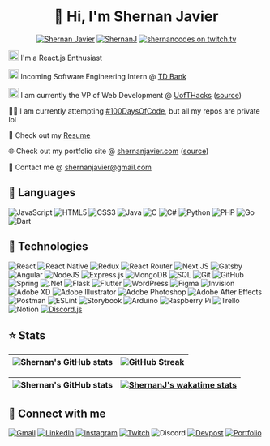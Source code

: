 <h1 align="center">👋 Hi, I'm Shernan Javier</h1>
<p align="center"> 
<a href="https://www.github.com/ShernanJ" target="_blank"><img src="https://komarev.com/ghpvc/?username=ShernanJ&label=Profile%20views&color=0e75b6&style=flat" alt="Shernan Javier" /></a>
<a href="https://www.github.com/ShernanJ?tab=followers" target="_blank"><img src="https://img.shields.io/github/followers/ShernanJ" alt="ShernanJ" /></a>
<a href="https://www.twitch.tv/shernancodes/" target="_blank"><img src="https://img.shields.io/twitch/status/shernancodes?label=shernancodes&logo=twitch&style=social" alt="shernancodes on twitch.tv" /></a>
</p>

<p><a href="https://www.shernanjavier.com/" target="_blank"><img src="https://user-images.githubusercontent.com/55066233/145952179-437238ac-fd7d-47b9-9324-bf9e683ae96f.png" alt="React.js" height="20" width="20" /></a>&nbsp;I'm a React.js Enthusiast</p>
<p><a href="https://www.td.com/" target="_blank"><img src="https://upload.wikimedia.org/wikipedia/commons/thumb/a/a4/Toronto-Dominion_Bank_logo.svg/1200px-Toronto-Dominion_Bank_logo.svg.png" height="20" width="20"/></a>&nbsp;Incoming Software Engineering Intern @ <a href="https://www.td.com/">TD Bank</a></p>
<p><a href="https://www.uofthacks.com/" target="_blank"><img src="https://uofthacks.com/_next/image?url=%2F_next%2Fstatic%2Fmedia%2FLogo.c5e32462.svg&w=384&q=75" alt="React.js" height="20" width="20" /></a>&nbsp;I am currently the VP of Web Development @ <a href="https://www.uofthacks.com/" target="_blank">UofTHacks</a> (<a href="https://github.com/UofTHacks-Official">source</a>)</p>
<p>👨‍💻 I am currently attempting <a href="https://www.100daysofcode.com/">#100DaysOfCode</a>, but all my repos are private lol</p>
<p>📝 Check out my <a href="https://drive.google.com/file/d/1_qmKdsMpTXzzXtwCWYEGh90puMwCTtKa/view" target="_blank">Resume</a></p>
<p>🌐 Check out my portfolio site @ <a href="https://www.shernanjavier.com/" target="_blank">shernanjavier.com</a> (<a href="https://github.com/ShernanJ/Shernan-Javier">source</a>)</p>
<p>📧 Contact me @ <a href="mailto:shernanjavier@gmail.com">shernanjavier@gmail.com</a>

  
## 📖 Languages
![JavaScript](https://img.shields.io/badge/javascript-%23323330.svg?style=for-the-badge&logo=javascript&logoColor=%23F7DF1E)
![HTML5](https://img.shields.io/badge/html5-%23E34F26.svg?style=for-the-badge&logo=html5&logoColor=white)
![CSS3](https://img.shields.io/badge/css3-%231572B6.svg?style=for-the-badge&logo=css3&logoColor=white)
![Java](https://img.shields.io/badge/java-%23ED8B00.svg?style=for-the-badge&logo=java&logoColor=white)
![C](https://img.shields.io/badge/c-%2300599C.svg?style=for-the-badge&logo=c&logoColor=white)
![C#](https://img.shields.io/badge/c%23-%23239120.svg?style=for-the-badge&logo=c-sharp&logoColor=white)
![Python](https://img.shields.io/badge/python-3670A0?style=for-the-badge&logo=python&logoColor=ffdd54)
![PHP](https://img.shields.io/badge/php-%23777BB4.svg?style=for-the-badge&logo=php&logoColor=white)
![Go](https://img.shields.io/badge/go-%2300ADD8.svg?style=for-the-badge&logo=go&logoColor=white)
![Dart](https://img.shields.io/badge/dart-%230175C2.svg?style=for-the-badge&logo=dart&logoColor=white)

## 🤖 Technologies
![React](https://img.shields.io/badge/react-%2320232a.svg?style=for-the-badge&logo=react&logoColor=%2361DAFB)
![React Native](https://img.shields.io/badge/react_native-%2320232a.svg?style=for-the-badge&logo=react&logoColor=%2361DAFB)
![Redux](https://img.shields.io/badge/redux-%23593d88.svg?style=for-the-badge&logo=redux&logoColor=white)
![React Router](https://img.shields.io/badge/React_Router-CA4245?style=for-the-badge&logo=react-router&logoColor=white)
![Next JS](https://img.shields.io/badge/Next-black?style=for-the-badge&logo=next.js&logoColor=white)
![Gatsby](https://img.shields.io/badge/Gatsby-%23663399.svg?style=for-the-badge&logo=gatsby&logoColor=white)
![Angular](https://img.shields.io/badge/angular-%23DD0031.svg?style=for-the-badge&logo=angular&logoColor=white)
![NodeJS](https://img.shields.io/badge/node.js-6DA55F?style=for-the-badge&logo=node.js&logoColor=white)
![Express.js](https://img.shields.io/badge/express.js-%23404d59.svg?style=for-the-badge&logo=express&logoColor=%2361DAFB)
![MongoDB](https://img.shields.io/badge/MongoDB-%234ea94b.svg?style=for-the-badge&logo=mongodb&logoColor=white)
![SQL](https://img.shields.io/badge/Oracle%20SQL-F80000?style=for-the-badge&logo=oracle&logoColor=white)
![Git](https://img.shields.io/badge/git-%23F05033.svg?style=for-the-badge&logo=git&logoColor=white)
![GitHub](https://img.shields.io/badge/github-%23121011.svg?style=for-the-badge&logo=github&logoColor=white)
![Spring](https://img.shields.io/badge/spring-%236DB33F.svg?style=for-the-badge&logo=spring&logoColor=white)
![.Net](https://img.shields.io/badge/.NET-5C2D91?style=for-the-badge&logo=.net&logoColor=white)
![Flask](https://img.shields.io/badge/flask-%23000.svg?style=for-the-badge&logo=flask&logoColor=white)
![Flutter](https://img.shields.io/badge/Flutter-%2302569B.svg?style=for-the-badge&logo=Flutter&logoColor=white)
![WordPress](https://img.shields.io/badge/WordPress-%23117AC9.svg?style=for-the-badge&logo=WordPress&logoColor=white)
![Figma](https://img.shields.io/badge/figma-%23F24E1E.svg?style=for-the-badge&logo=figma&logoColor=white)
![Invision](https://img.shields.io/badge/invision-FF3366?style=for-the-badge&logo=invision&logoColor=white)
![Adobe XD](https://img.shields.io/badge/Adobe%20XD-470137?style=for-the-badge&logo=Adobe%20XD&logoColor=#FF61F6)
![Adobe Illustrator](https://img.shields.io/badge/Adobe%20Illustrator-%23FF9A00.svg?style=for-the-badge&logo=adobeillustrator&logoColor=white)
![Adobe Photoshop](https://img.shields.io/badge/Adobe%20Photoshop-%2331A8FF.svg?style=for-the-badge&logo=adobephotoshop&logoColor=white)
![Adobe After Effects](https://img.shields.io/badge/Adobe%20After%20Effects-9999FF.svg?style=for-the-badge&logo=Adobe%20After%20Effects&logoColor=white)
![Postman](https://img.shields.io/badge/Postman-FF6C37?style=for-the-badge&logo=postman&logoColor=white)
![ESLint](https://img.shields.io/badge/ESLint-4B3263?style=for-the-badge&logo=eslint&logoColor=white)
![Storybook](https://img.shields.io/badge/Storynook-%23FF4785.svg?style=for-the-badge&logo=storybook&logoColor=white)
![Arduino](https://img.shields.io/badge/-Arduino-00979D?style=for-the-badge&logo=Arduino&logoColor=white)
![Raspberry Pi](https://img.shields.io/badge/-RaspberryPi-C51A4A?style=for-the-badge&logo=Raspberry-Pi)
![Trello](https://img.shields.io/badge/Trello-%23026AA7.svg?style=for-the-badge&logo=Trello&logoColor=white)
![Notion](https://img.shields.io/badge/Notion-%23000000.svg?style=for-the-badge&logo=notion&logoColor=white)
[![Discord.js](https://img.shields.io/badge/discord.js-%237289DA.svg?style=for-the-badge&logo=discord&logoColor=white)](https://github.com/discordjs)

## ⭐ Stats

![Shernan's GitHub stats](https://github-readme-stats.vercel.app/api?username=ShernanJ&count_private=true&theme=material-palenight)      |  ![GitHub Streak](https://github-readme-streak-stats.herokuapp.com/?user=ShernanJ&theme=material-palenight)
:-------------------------:|:-------------------------:

![Shernan's GitHub stats](https://github-readme-stats.vercel.app/api/top-langs?username=ShernanJ&show_icons=true&locale=en&theme=material-palenight&layout=compact&custom_title=My%20Top%20Used%20Languages%20in%20Repos)     | [![ShernanJ's wakatime stats](https://github-readme-stats.vercel.app/api/wakatime?username=ShernanJ&theme=material-palenight&layout=compact&custom_title=Shernan%27s%20WakaTime%20Stats)](https://wakatime.com/@ShernanJ)
:-------------------------------:|:---------------------------:

## 🤝 Connect with me

[![Gmail](https://img.shields.io/badge/Gmail-D14836?style=for-the-badge&logo=gmail&logoColor=white)](mailto:shernanjavier@gmail.com)
[![LinkedIn](https://img.shields.io/badge/shernan_javier-%230077B5.svg?style=for-the-badge&logo=linkedin&logoColor=white)](https://linkedin.com/in/shernanjavier)
[![Instagram](https://img.shields.io/badge/shernan.javier-%23E4405F.svg?style=for-the-badge&logo=Instagram&logoColor=white)](https://www.instagram.com/shernan.javier/)
[![Twitch](https://img.shields.io/badge/shernancodes-%239146FF.svg?style=for-the-badge&logo=Twitch&logoColor=white)](https://www.twitch.tv/shernancodes/)
![Discord](https://img.shields.io/badge/Shernan%239180-%237289DA.svg?style=for-the-badge&logo=discord&logoColor=white)
[![Devpost](https://img.shields.io/badge/shernanjavier-%230D597F.svg?style=for-the-badge&logo=devpost&logoColor=white)](https://devpost.com/shernanjavier)
[![Portfolio](https://img.shields.io/badge/shernanjavier.com-%234C9ED4.svg?style=for-the-badge&logo=stripe&logoColor=white)](https://www.shernanjavier.com/)
